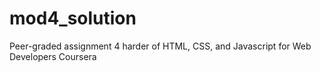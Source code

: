 # mod4_solution
Peer-graded assignment 4 harder of HTML, CSS, and Javascript for Web Developers Coursera

